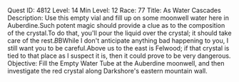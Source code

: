 Quest ID: 4812
Level: 14
Min Level: 12
Race: 77
Title: As Water Cascades
Description: Use this empty vial and fill up on some moonwell water here in Auberdine.Such potent magic should provide a clue as to the composition of the crystal.To do that, you'll pour the liquid over the crystal; it should take care of the rest.$B$BWhile I don't anticipate anything bad happening to you, I still want you to be careful.Above us to the east is Felwood; if that crystal is tied to that place as I suspect it is, then it could prove to be very dangerous.
Objective: Fill the Empty Water Tube at the Auberdine moonwell, and then investigate the red crystal along Darkshore's eastern mountain wall.
